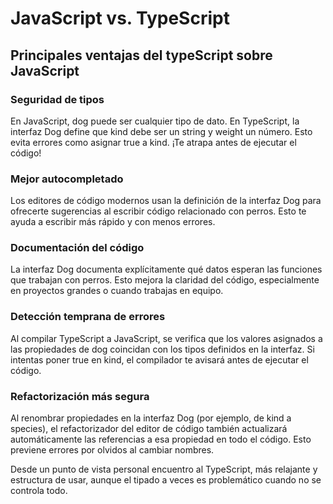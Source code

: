 # JavaScript vs. TypeScript

## Principales ventajas del typeScript sobre JavaScript

### Seguridad de tipos

En JavaScript, dog puede ser cualquier tipo de dato. En TypeScript, la interfaz Dog define que kind debe ser un string y weight un número. Esto evita errores como asignar true a kind. ¡Te atrapa antes de ejecutar el código!

### Mejor autocompletado

Los editores de código modernos usan la definición de la interfaz Dog para ofrecerte sugerencias al escribir código relacionado con perros. Esto te ayuda a escribir más rápido y con menos errores.

### Documentación del código

La interfaz Dog documenta explícitamente qué datos esperan las funciones que trabajan con perros. Esto mejora la claridad del código, especialmente en proyectos grandes o cuando trabajas en equipo.

### Detección temprana de errores

Al compilar TypeScript a JavaScript, se verifica que los valores asignados a las propiedades de dog coincidan con los tipos definidos en la interfaz. Si intentas poner true en kind, el compilador te avisará antes de ejecutar el código.

### Refactorización más segura

Al renombrar propiedades en la interfaz Dog (por ejemplo, de kind a species), el refactorizador del editor de código también actualizará automáticamente las referencias a esa propiedad en todo el código. Esto previene errores por olvidos al cambiar nombres.

Desde un punto de vista personal encuentro al TypeScript, más relajante y estructura de usar, aunque el tipado a veces es problemático cuando no se controla todo.
